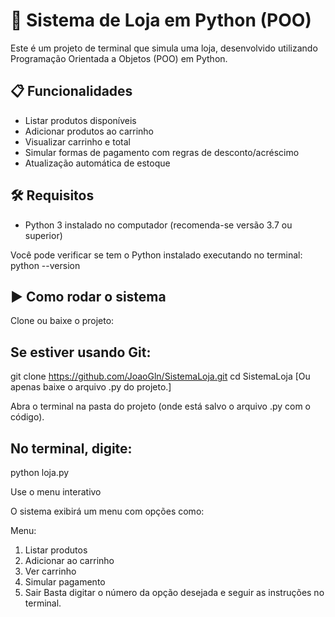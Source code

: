 # 🛒 Sistema de Loja em Python (POO)

Este é um projeto de terminal que simula uma loja, desenvolvido utilizando Programação Orientada a Objetos (POO) em Python.

## 📋 Funcionalidades

- Listar produtos disponíveis
- Adicionar produtos ao carrinho
- Visualizar carrinho e total
- Simular formas de pagamento com regras de desconto/acréscimo
- Atualização automática de estoque

## 🛠 Requisitos

- Python 3 instalado no computador (recomenda-se versão 3.7 ou superior)

Você pode verificar se tem o Python instalado executando no terminal:
python --version

## ▶️ Como rodar o sistema
Clone ou baixe o projeto:

## Se estiver usando Git:
git clone https://github.com/JoaoGln/SistemaLoja.git
cd SistemaLoja 
[Ou apenas baixe o arquivo .py do projeto.]

Abra o terminal na pasta do projeto (onde está salvo o arquivo .py com o código).

## No terminal, digite:
python loja.py

Use o menu interativo

O sistema exibirá um menu com opções como:

Menu:
1. Listar produtos
2. Adicionar ao carrinho
3. Ver carrinho
4. Simular pagamento
5. Sair
Basta digitar o número da opção desejada e seguir as instruções no terminal.
